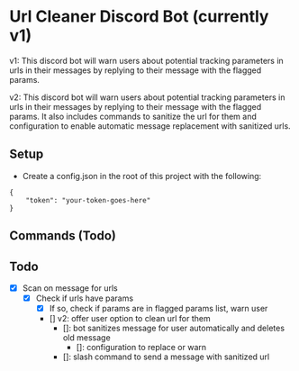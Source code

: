# Url Cleaner Discord Bot (currently v1)
v1: 
This discord bot will warn users about potential tracking parameters in urls in their messages by replying to their message with the flagged params.

v2:
This discord bot will warn users about potential tracking parameters in urls in their messages by replying to their message with the flagged params. It also includes commands to 
sanitize the url for them and configuration to enable automatic message replacement with sanitized urls.

## Setup
- Create a config.json in the root of this project with the following:
```
{
    "token": "your-token-goes-here"
}
```

## Commands (Todo)

## Todo
- [x] Scan on message for urls
    - [x] Check if urls have params
        - [x] If so, check if params are in flagged params list, warn user
        - [] v2: offer user option to clean url for them
            - []: bot sanitizes message for user automatically and deletes old message
                - []: configuration to replace or warn
            - []: slash command to send a message with sanitized url